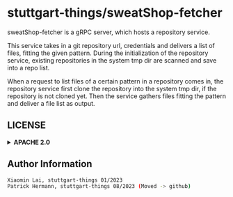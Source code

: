 # stuttgart-things/sweatShop-fetcher

sweatShop-fetcher is a gRPC server, which hosts a repository service.

This service takes in a git repository url, credentials and delivers a list of files, fitting the given pattern.
During the initialization of the repository service, existing repositories in the system tmp dir are scanned and save into a repo list.

When a request to list files of a certain pattern in a repository comes in, the repository service first clone the repository into the system tmp dir, if the repository is not cloned yet. Then the service gathers files fitting the pattern and deliver a file list as output.

## LICENSE

<details><summary><b>APACHE 2.0</b></summary>

Copyright 2023 Xiaomin Lai.

Licensed under the Apache License, Version 2.0 (the "License");
you may not use this file except in compliance with the License.
You may obtain a copy of the License at

    http://www.apache.org/licenses/LICENSE-2.0

Unless required by applicable law or agreed to in writing, software
distributed under the License is distributed on an "AS IS" BASIS,
WITHOUT WARRANTIES OR CONDITIONS OF ANY KIND, either express or implied.
See the License for the specific language governing permissions and
limitations under the License.

</details>

Author Information
------------------
```bash
Xiaomin Lai, stuttgart-things 01/2023
Patrick Hermann, stuttgart-things 08/2023 (Moved -> github)
```